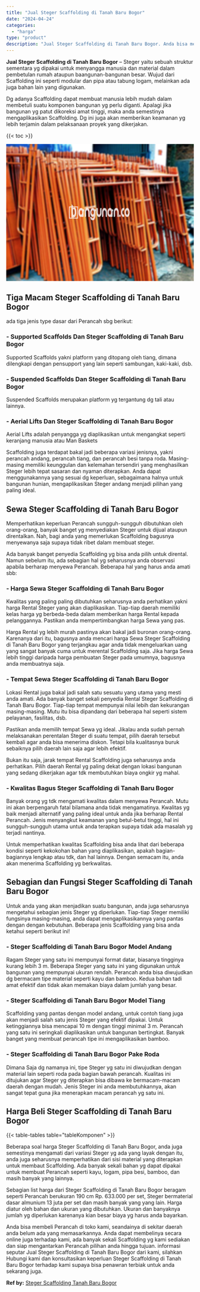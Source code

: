 ```yaml
---
title: "Jual Steger Scaffolding di Tanah Baru Bogor"
date: "2024-04-24"
categories: 
  - "harga"
type: "product"
description: "Jual Steger Scaffolding di Tanah Baru Bogor. Anda bisa membeli Perancah di toko kami, seandainya di sekitar daerah anda belum ada yang memasarkannya. Anda da..."
---
```


**Jual Steger Scaffolding di Tanah Baru Bogor** – Steger yaitu sebuah struktur sementara yg dipakai untuk menyangga manusia dan material dalam pembetulan rumah ataupun baangunan-bangunan besar. Wujud dari Scaffolding ini seperti modular dan pipa atau tabung logam, melainkan ada juga bahan lain yang digunakan.

Dg adanya Scaffolding dapat membuat manusia lebih mudah dalam membetuli suatu komponen bangunan yg perlu diganti. Apalagi jika bangunan yg patut dikoreksi amat tinggi, maka anda semestinya mengaplikasikan Scaffolding. Dg ini juga akan memberikan keamanan yg lebih terjamin dalam pelaksanaan proyek yang dikerjakan.

{{< toc >}}

![Jual Steger Scaffolding di Tanah Baru Bogor](/images/sewa-scaffolding-steger-06.png)

## Tiga Macam Steger Scaffolding di Tanah Baru Bogor

ada tiga jenis type dasar dari Perancah sbg berikut:

### \- Supported Scaffolds Dan Steger Scaffolding di Tanah Baru Bogor

Supported Scaffolds yakni platform yang ditopang oleh tiang, dimana dilengkapi dengan pensupport yang lain seperti sambungan, kaki-kaki, dsb.

### \- Suspended Scaffolds Dan Steger Scaffolding di Tanah Baru Bogor

Suspended Scaffolds merupakan platform yg tergantung dg tali atau lainnya.

### \- Aerial Lifts Dan Steger Scaffolding di Tanah Baru Bogor

Aerial Lifts adalah penyangga yg diaplikasikan untuk mengangkat seperti keranjang manusia atau Man Baskets

Scaffolding juga terdapat bakal jadi beberapa variasi jenisnya, yakni perancah andang, perancah tiang, dan perancah besi tanpa roda. Masing-masing memiliki keunggulan dan kelemahan tersendiri yang menghasilkan Steger lebih tepat sasaran dan nyaman diterapkan. Anda dapat menggunakannya yang sesuai dg keperluan, sebagaimana halnya untuk bangunan hunian, mengaplikasikan Steger andang menjadi pilihan yang paling ideal.

## Sewa Steger Scaffolding di Tanah Baru Bogor

Memperhatikan keperluan Perancah sungguh-sungguh dibutuhkan oleh orang-orang, banyak banget yg menyediakan Steger untuk dijual ataupun direntalkan. Nah, bagi anda yang memerlukan Scaffolding bagusnya menyewanya saja supaya tidak ribet dalam membuat steger.

Ada banyak banget penyedia Scaffolding yg bisa anda pilih untuk dirental. Namun sebelum itu, ada sebagian hal yg seharusnya anda observasi apabila berharap menyewa Perancah. Beberapa hal yang harus anda amati sbb:

### \- Harga Sewa Steger Scaffolding di Tanah Baru Bogor

Kwalitas yang paling paling dibutuhkan seharusnya anda perhatikan yakni harga Rental Steger yang akan diaplikasikan. Tiap-tiap daerah memiliki kelas harga yg berbeda-beda dalam memberikan harga Rental kepada pelanggannya. Pastikan anda mempertimbangkan harga Sewa yang pas.

Harga Rental yg lebih murah pastinya akan bakal jadi buronan orang-orang. Karenanya dari itu, bagusnya anda mencari harga Sewa Steger Scaffolding di Tanah Baru Bogor yang terjangkau agar anda tidak mengeluarkan uang yang sangat banyak cuma untuk merental Scaffolding saja. Jika harga Sewa lebih tinggi daripada harga pembuatan Steger pada umumnya, bagusnya anda membuatnya saja.

### \- Tempat Sewa Steger Scaffolding di Tanah Baru Bogor

Lokasi Rental juga bakal jadi salah satu sesuatu yang utama yang mesti anda amati. Ada banyak banget sekali penyedia Rental Steger Scaffolding di Tanah Baru Bogor. Tiap-tiap tempat mempunyai nilai lebih dan kekurangan masing-masing. Mutu itu bisa dipandang dari beberapa hal seperti sistem pelayanan, fasilitas, dsb.

Pastikan anda memilih tempat Sewa yg ideal. Jikalau anda sudah pernah melaksanakan perentalan Steger di suatu tempat, pilih daerah tersebut kembali agar anda bisa menerima diskon. Tetapi bila kualitasnya buruk sebaiknya pilih daerah lain saja agar lebih efektif.

Bukan itu saja, jarak tempat Rental Scaffolding juga seharusnya anda perhatikan. Pilih daerah Rental yg paling dekat dengan lokasi bangunan yang sedang dikerjakan agar tdk membutuhkan biaya ongkir yg mahal.

### \- Kwalitas Bagus Steger Scaffolding di Tanah Baru Bogor

Banyak orang yg tdk mengamati kwalitas dalam menyewa Perancah. Mutu ini akan berpengaruh fatal bilamana anda tidak mengamatinya. Kwalitas yg baik menjadi alternatif yang paling ideal untuk anda jika berharap Rental Perancah. Jenis menyangkut keamanan yang betul-betul tinggi, hal ini sungguh-sungguh utama untuk anda terapkan supaya tidak ada masalah yg terjadi nantinya.

Untuk memperhatikan kwalitas Scaffolding bisa anda lihat dari beberapa kondisi seperti kekokohan bahan yang diaplikasikan, apakah bagian-bagiannya lengkap atau tdk, dan hal lainnya. Dengan semacam itu, anda akan menerima Scaffolding yg berkwalitas.

## Sebagian dan Fungsi Steger Scaffolding di Tanah Baru Bogor

Untuk anda yang akan menjadikan suatu bangunan, anda juga seharusnya mengetahui sebagian jenis Steger yg diperlukan. Tiap-tiap Steger memiliki fungsinya masing-masing, anda dapat mengaplikasikannya yang pantas dengan dengan kebutuhan. Beberapa jenis Scaffolding yang bisa anda ketahui seperti berikut ini!

### \- Steger Scaffolding di Tanah Baru Bogor Model Andang

Ragam Steger yang satu ini mempunyai format datar, biasanya tingginya kurang lebih 3 m. Beberapa Steger yang satu ini yang digunakan untuk bangunan yang mempunyai ukuran rendah. Perancah anda bisa diwujudkan dg bermacam tipe material seperti kayu dan bamboo. Kedua bahan tadi amat efektif dan tidak akan memakan biaya dalam jumlah yang besar.

### \- Steger Scaffolding di Tanah Baru Bogor Model Tiang

Scaffolding yang pantas dengan model andang, untuk contoh tiang juga akan menjadi salah satu jenis Steger yang efektif dipakai. Untuk ketinggiannya bisa mencapai 10 m dengan tinggi minimal 3 m. Perancah yang satu ini seringkali diaplikasikan untuk bangunan bertingkat. Banyak banget yang membuat perancah tipe ini mengaplikasikan bamboo.

### \- Steger Scaffolding di Tanah Baru Bogor Pake Roda

Dimana Saja dg namanya ini, tipe Steger yg satu ini diwujudkan dengan material lain seperti roda pada bagian bawah perancah. Kualitas ini ditujukan agar Steger yg diterapkan bisa dibawa ke bermacam-macam daerah dengan mudah. Jenis Steger ini anda membutuhkannya, akan sangat tepat guna jika menerapkan macam perancah yg satu ini.

## Harga Beli Steger Scaffolding di Tanah Baru Bogor

{{< table-tables table="tableKomponen" >}}

Beberapa soal harga Steger Scaffolding di Tanah Baru Bogor, anda juga semestinya mengamati dari variasi Steger yg ada yang layak dengan itu, anda juga seharusnya memperhatikan dari sisi material yang diterapkan untuk membaut Scaffolding. Ada banyak sekali bahan yg dapat dipakai untuk membuat Perancah seperti kayu, logam, pipa besi, bamboo, dan masih banyak yang lainnya.

Sebagian list harga dari Steger Scaffolding di Tanah Baru Bogor beragam seperti Perancah berukuran 190 cm Rp. 633.000 per set, Steger bermaterial dasar almunium 13 juta per set dan masih banyak yang yang lain. Harga diatur oleh bahan dan ukuran yang dibutuhkan. Ukuran dan banyaknya jumlah yg diperlukan karenanya kian besar biaya yg harus anda bayarkan.

Anda bisa membeli Perancah di toko kami, seandainya di sekitar daerah anda belum ada yang memasarkannya. Anda dapat membelinya secara online juga terhadap kami, ada banyak sekali Scaffolding yg kami sediakan dan siap mengantarkan Perancah pilihan anda hingga tujuan. informasi seputar Jual Steger Scaffolding di Tanah Baru Bogor dari kami, silahkan Hubungi kami dan konsultasikan keperluan Steger Scaffolding di Tanah Baru Bogor terhadap kami supaya bisa penawran terbiak untuk anda sekarang juga.

**Ref by:** [Steger Scaffolding Tanah Baru Bogor](https://id.wikipedia.org/wiki/Steger)
